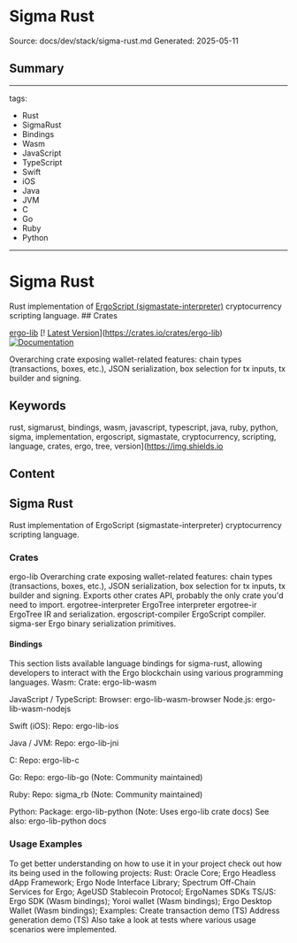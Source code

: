 # Sigma Rust
Source: docs/dev/stack/sigma-rust.md
Generated: 2025-05-11

## Summary
---
tags:
  - Rust
  - SigmaRust
  - Bindings
  - Wasm
  - JavaScript
  - TypeScript
  - Swift
  - iOS
  - Java
  - JVM
  - C
  - Go
  - Ruby
  - Python
---

# Sigma Rust

Rust implementation of [ErgoScript (sigmastate-interpreter)](sigmastate-interpreter.md) cryptocurrency scripting language. ## Crates

[ergo-lib](https://github.com/ergoplatform/sigma-rust/tree/develop/ergo-lib) [! [Latest Version](https://img.shields.io/crates/v/ergo-lib.svg)](https://crates.io/crates/ergo-lib) [![Documentation](https://docs.rs/ergo-lib/badge.svg)](https://docs.rs/crate/ergo-lib)

Overarching crate exposing wallet-related features: chain types (transactions, boxes, etc.), JSON serialization, box selection for tx inputs, tx builder and signing.

## Keywords
rust, sigmarust, bindings, wasm, javascript, typescript, java, ruby, python, sigma, implementation, ergoscript, sigmastate, cryptocurrency, scripting, language, crates, ergo, tree, version](https://img.shields.io

## Content
## Sigma Rust
Rust implementation of ErgoScript (sigmastate-interpreter) cryptocurrency scripting language.

### Crates
ergo-lib
Overarching crate exposing wallet-related features: chain types (transactions, boxes, etc.), JSON serialization, box selection for tx inputs, tx builder and signing. Exports other crates API, probably the only crate you'd need to import.
ergotree-interpreter
ErgoTree interpreter
ergotree-ir
ErgoTree IR and serialization.
ergoscript-compiler
ErgoScript compiler.
sigma-ser
Ergo binary serialization primitives.

#### Bindings
This section lists available language bindings for sigma-rust, allowing developers to interact with the Ergo blockchain using various programming languages.
Wasm:
Crate: ergo-lib-wasm  


JavaScript / TypeScript:
Browser: ergo-lib-wasm-browser 
Node.js: ergo-lib-wasm-nodejs 


Swift (iOS):
Repo: ergo-lib-ios


Java / JVM:
Repo: ergo-lib-jni  


C:
Repo: ergo-lib-c  


Go:
Repo: ergo-lib-go  (Note: Community maintained)


Ruby:
Repo: sigma_rb  (Note: Community maintained)


Python:
Package: ergo-lib-python   (Note: Uses ergo-lib crate docs)
See also: ergo-lib-python docs

### Usage Examples
To get better understanding on how to use it in your project check out how its being used in the following projects:
Rust:
Oracle Core;
Ergo Headless dApp Framework;
Ergo Node Interface Library;
Spectrum Off-Chain Services for Ergo;
AgeUSD Stablecoin Protocol;
ErgoNames SDKs
TS/JS:
Ergo SDK (Wasm bindings);
Yoroi wallet (Wasm bindings);
Ergo Desktop Wallet (Wasm bindings);
Examples:
Create transaction demo (TS)
Address generation demo (TS)
Also take a look at tests where various usage scenarios were implemented.
